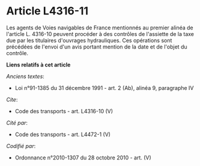 # Article L4316-11

Les agents de Voies navigables de France mentionnés au premier alinéa de l'article L. 4316-10 peuvent procéder à des
contrôles de l'assiette de la taxe due par les titulaires d'ouvrages hydrauliques. Ces opérations sont précédées de l'envoi
d'un avis portant mention de la date et de l'objet du contrôle.

**Liens relatifs à cet article**

_Anciens textes_:

  - Loi n°91-1385 du 31 décembre 1991 - art. 2 (Ab), alinéa 9, paragraphe IV

_Cite_:

  - Code des transports - art. L4316-10 (V)

_Cité par_:

  - Code des transports - art. L4472-1 (V)

_Codifié par_:

  - Ordonnance n°2010-1307 du 28 octobre 2010 - art. (V)
